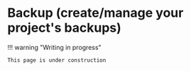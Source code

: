 # Backup (create/manage your project's backups)

!!! warning "Writing in progress"

	This page is under construction